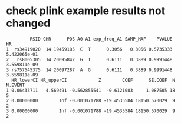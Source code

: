 # check plink example results not changed

             RSID CHR      POS A0 A1 exp_freq_A1 SAMP_MAF    PVALUE           HR
    1  rs34919020  14 19459185  C  T      0.3056   0.3056 0.5735333 5.422065e-01
    2   rs8005305  14 20095842  G  T      0.6111   0.3889 0.9991448 3.559811e-09
    3 rs757545375  14 20097287  A  G      0.6111   0.3889 0.9991448 3.559811e-09
      HR_lowerCI HR_upperCI            Z        COEF      SE.COEF  N N.EVENT
    1 0.06433711   4.569491 -0.562855541  -0.6121083     1.087505 18       5
    2 0.00000000        Inf -0.001071788 -19.4535584 18150.570029  9       2
    3 0.00000000        Inf -0.001071788 -19.4535584 18150.570029  9       2

